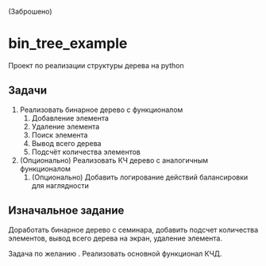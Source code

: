 (Заброшено)
# bin_tree_example

Проект по реализации структуры дерева на python

## Задачи

1. Реализовать бинарное дерево с функционалом
   1. Добавление элемента
   2. Удаление элемента
   3. Поиск элемента
   4. Вывод всего дерева
   5. Подсчёт количества элементов
2. (Опционально) Реализовать КЧ дерево с аналогичным функционалом
   1. (Опционально) Добавить логирование действий балансировки для наглядности

## Изначальное задание
Доработать бинарное дерево с семинара,
добавить подсчет количества элементов,
вывод всего дерева на экран,
удаление элемента.

Задача по желанию . Реализовать основной функционал КЧД.
